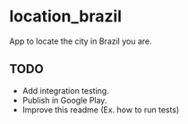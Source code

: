 # location_brazil

App to locate the city in Brazil you are.

## TODO
- Add integration testing.
- Publish in Google Play.
- Improve this readme (Ex. how to run tests)